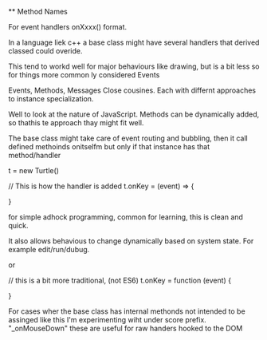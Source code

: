 ** Method Names

For event handlers onXxxx() format. 

In a language liek c++ a base class might have several
handlers that derived classed could overide. 

This tend to workd well for major behaviours like drawing, but is a bit less so for things more common ly considered 
Events 

Events, Methods, Messages Close cousines. Each with differnt approaches to instance specialization.

Well to look at the nature of JavaScript. Methods can be dynamically added, so thathis te approach
thay might fit well. 

The base class might take care of event routing and bubbling, then it call defined methoinds onitselfm but only if that
instance has that method/handler


t = new Turtle()

// This is how the handler is added
t.onKey = (event) => {

}

for simple adhock programming, common for learning, this is clean and quick.

It also allows behavious to change dynamically based on system state. For example 
edit/run/dubug.

or 

// this is a bit more traditional, (not ES6)
t.onKey = function (event) {

}

For cases wher the base class has internal methonds not intended to be assinged like this
I'm experimenting wiht under score prefix.  "_onMouseDown" these are useful for raw handers hooked to
the DOM
